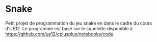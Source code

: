 # Snake

Petit projet de programmation du jeu snake en  dans le cadre du cours d’UE12. Le programme est basé sur le squelette disponible à https://github.com/ue12/cplusplus/notebooks/code.
